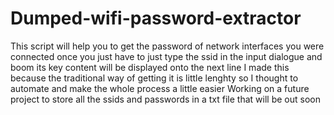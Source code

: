 # Dumped-wifi-password-extractor
This script will help you to get the password of network interfaces you were connected once 
you just have to just type the ssid in the input dialogue and boom its key content will be displayed onto the next line 
I made this because the traditional way of getting it is little lenghty so I thought to automate and make the whole process  a little easier 
Working on a future project to store all the ssids and passwords in a txt file that will be out soon 

